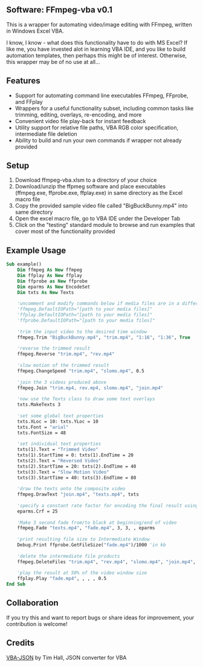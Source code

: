 ## Software: FFmpeg-vba v0.1

This is a wrapper for automating video/image editing with FFmpeg, written in Windows Excel VBA.

I know, I know - what does this functionality have to do with MS Excel? If like me, you have invested alot in learning VBA IDE, and you like to build automation templates, then perhaps this might be of interest. Otherwise, this wrapper may be of no use at all...

## Features

- Support for automating command line executables FFmpeg, FFprobe, and FFplay 
- Wrappers for a useful functionality subset, including common tasks like trimming, editing, overlays, re-encoding, and more
- Convenient video file play-back for instant feedback
- Utility support for relative file paths, VBA RGB color specification, intermediate file deletion
- Ability to build and run your own commands if wrapper not already provided

## Setup

1) Download ffmpeg-vba.xlsm to a directory of your choice
2) Download/unzip the ffpmeg software and place executables (ffmpeg.exe, ffprobe.exe, ffplay.exe) in same directory as the Excel macro file
3) Copy the provided sample video file called "BigBuckBunny.mp4" into same directory
4) Open the excel macro file, go to VBA IDE under the Developer Tab
5) Click on the "testing" standard module to browse and run examples that cover most of the functionality provided

## Example Usage

```vb
Sub example()
    Dim ffmpeg As New ffmpeg
    Dim ffplay As New ffplay
    Dim ffprobe as New ffprobe
    Dim eparms As New EncodeSet
    Dim txts As New Texts
    
    'uncomment and modify commands below if media files are in a different loc than this Excel file
    'ffmpeg.DefaultIOPath="[path to your media files]"
    'ffplay.DefaultIOPath="[path to your media files]"
    'ffprobe.DefaultIOPath="[path to your media files]"
    
    'trim the input video to the desired time window
    ffmpeg.Trim "BigBuckBunny.mp4", "trim.mp4", "1:16", "1:36", True
    
    'reverse the trimmed result
    ffmpeg.Reverse "trim.mp4", "rev.mp4"
    
    'slow motion of the trimmed result
    ffmpeg.ChangeSpeed "trim.mp4", "slomo.mp4", 0.5
    
    'join the 3 videos produced above
    ffmpeg.Join "trim.mp4, rev.mp4, slomo.mp4", "join.mp4"
    
    'now use the Texts class to draw some text overlays
    txts.MakeTexts 3
    
    'set some global text properties
    txts.XLoc = 10: txts.YLoc = 10
    txts.Font = "arial"
    txts.FontSize = 48
    
    'set individual text properties
    txts(1).Text = "Trimmed Video"
    txts(1).StartTime = 0: txts(1).EndTime = 20
    txts(2).Text = "Reversed Video"
    txts(2).StartTime = 20: txts(2).EndTime = 40
    txts(3).Text = "Slow Motion Video"
    txts(3).StartTime = 40: txts(3).EndTime = 80
    
    'draw the texts onto the composite video
    ffmpeg.DrawText "join.mp4", "texts.mp4", txts
    
    'specify a constant rate factor for encoding the final result using EncodeSet class
    eparms.Crf = 25
    
    'Make 3 second fade from/to black at beginning/end of video
    ffmpeg.Fade "texts.mp4", "fade.mp4", 3, 3, , eparms
    
    'print resulting file size to Intermediate Window
    Debug.Print ffprobe.GetFileSize("fade.mp4")/1000 'in kb
    
    'delete the intermediate file products
    ffmpeg.DeleteFiles "trim.mp4", "rev.mp4", "slomo.mp4", "join.mp4", "texts.mp4"
    
    'play the result at 50% of the video window size
    ffplay.Play "fade.mp4", , , , 0.5
End Sub
```

## Collaboration

If you try this and want to report bugs or share ideas for improvement, your contribution is welcome!

## Credits

[VBA-JSON](https://github.com/VBA-tools/VBA-JSON) by Tim Hall, JSON converter for VBA
